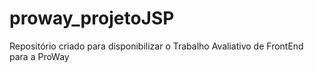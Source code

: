 # proway_projetoJSP
Repositório criado para disponibilizar o Trabalho Avaliativo de FrontEnd para a ProWay
